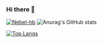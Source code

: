 ### Hi there 👋
[![Nebel-hb](https://github-readme-stats.vercel.app/api?username=Nebel-hb)](https://github.com/anuraghazra/github-readme-stats)
![Anurag's GitHub stats](https://github-readme-stats.vercel.app/api?username=Nebel-hb&show_icons=true&theme=dracula)

[![Top Langs](https://github-readme-stats.vercel.app/api/top-langs/?username=Nebel-hb&layout=compact)](https://github.com/anuraghazra/github-readme-stats)

<!--
**Nebel-hb/Nebel-hb** is a ✨ _special_ ✨ repository because its `README.md` (this file) appears on your GitHub profile.

Here are some ideas to get you started:

- 🔭 I’m currently working on ...
- 🌱 I’m currently learning ...
- 👯 I’m looking to collaborate on ...
- 🤔 I’m looking for help with ...
- 💬 Ask me about ...
- 📫 How to reach me: ...
- 😄 Pronouns: ...
- ⚡ Fun fact: ...
-->
